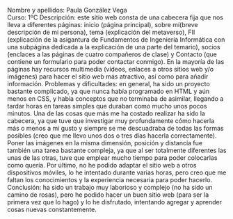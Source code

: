 Nombre y apellidos: Paula González Vega  
Curso: 1ºC
Descripción: este sitio web consta de una cabecera fija que nos lleva a diferentes páginas: inicio (página principal), sobre mí(breve descripción de mi persona), tema (explicación del metaverso), FII (explicación de la asigantura de Fundamentos de Ingeniería Informática con una subpágina dedicada a la explicación de una parte del temario), socios (enclaces a las páginas de cuatro compañeros de clase) y Contacto (que contiene un formulario para poder contactar conmigo). En la mayoría de las páginas hay recursos multimedia (vídeos, enlaces a otros sitios web y/o imágenes) para hacer el sitio web más atractivo, así como para añadir información.
Problemas y dificultades: en general, ha sido un proyecto bastante complicado, ya que nunca había programado en HTML y aún menos en CSS, y había conceptos que no terminaba de asimilar, llegando a tardar horas en tareas simples que duraban como mucho unos pocos minutos. Una de las cosas que más me ha costado realizar ha sido la cabecera, ya que tuve que investigar muy profundamente cómo hacerla más o menos a mi gusto y siempre se me descuadraba de todas las formas posibles (creo que me llevo unos dos o tres días hacerla correctamente). Poner las imágenes en la misma dimensión, posición y distancia fue también una tarea bastante compleja, ya que al ser totalmente diferentes las unas de las otras, tuve que emplear mucho tiempo para poder colocarlas como quería. Por último, no he podido adaptar el sitio web a otros dispositivos móviles, lo he intentado durante varias horas, pero creo que me faltan los conocimientos y la experiencia necesaria para poder hacerlo.
Conclusión: ha sido un trabajo muy laborioso y complejo (no ha sido un camino de rosas), pero he podido hacer un buen sitio web (para ser la primera vez que lo hago) y lo he disfrutado, intentando agregar y aprender cosas nuevas constantemente.
